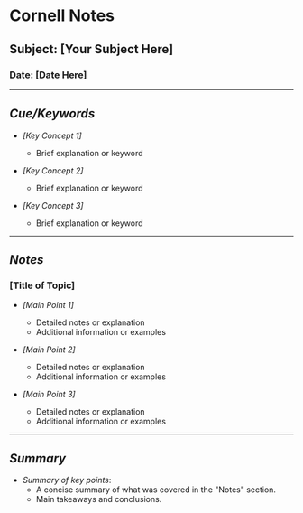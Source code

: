 # Cornell Notes

## Subject: [Your Subject Here]
### Date: [Date Here]

---

## *Cue/Keywords*

- *[Key Concept 1]*
  - Brief explanation or keyword

- *[Key Concept 2]*
  - Brief explanation or keyword

- *[Key Concept 3]*
  - Brief explanation or keyword

---

## *Notes*

### [Title of Topic]

- *[Main Point 1]*
  - Detailed notes or explanation
  - Additional information or examples
  
- *[Main Point 2]*
  - Detailed notes or explanation
  - Additional information or examples
  
- *[Main Point 3]*
  - Detailed notes or explanation
  - Additional information or examples

---

## *Summary*

- *Summary of key points*:
  - A concise summary of what was covered in the "Notes" section.
  - Main takeaways and conclusions.